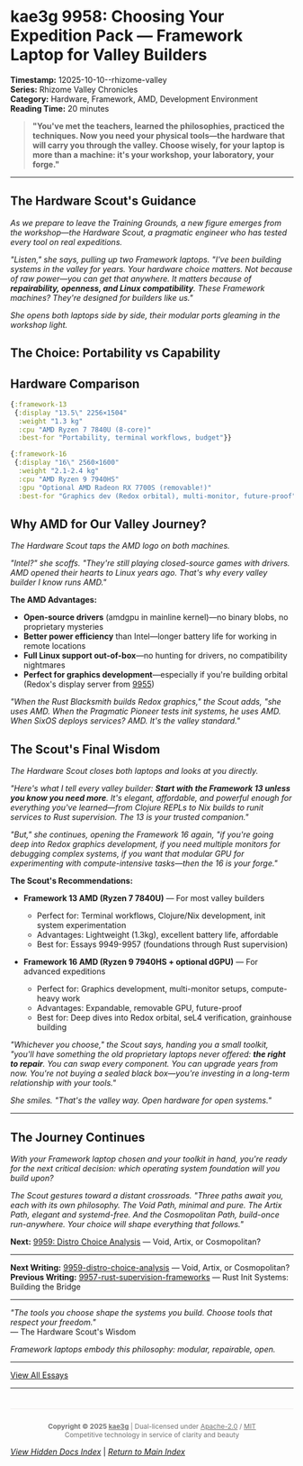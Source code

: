 # kae3g 9958: Choosing Your Expedition Pack — Framework Laptop for Valley Builders

**Timestamp:** 12025-10-10--rhizome-valley  
**Series:** Rhizome Valley Chronicles  
**Category:** Hardware, Framework, AMD, Development Environment  
**Reading Time:** 20 minutes

> **"You've met the teachers, learned the philosophies, practiced the techniques. Now you need your physical tools—the hardware that will carry you through the valley. Choose wisely, for your laptop is more than a machine: it's your workshop, your laboratory, your forge."**

---

## The Hardware Scout's Guidance

*As we prepare to leave the Training Grounds, a new figure emerges from the workshop—the Hardware Scout, a pragmatic engineer who has tested every tool on real expeditions.*

*"Listen," she says, pulling up two Framework laptops. "I've been building systems in the valley for years. Your hardware choice matters. Not because of raw power—you can get that anywhere. It matters because of **repairability, openness, and Linux compatibility**. These Framework machines? They're designed for builders like us."*

*She opens both laptops side by side, their modular ports gleaming in the workshop light.*

## The Choice: Portability vs Capability

## Hardware Comparison

```clojure
{:framework-13
 {:display "13.5\" 2256×1504"
  :weight "1.3 kg"
  :cpu "AMD Ryzen 7 7840U (8-core)"
  :best-for "Portability, terminal workflows, budget"}}

{:framework-16
 {:display "16\" 2560×1600"
  :weight "2.1-2.4 kg"
  :cpu "AMD Ryzen 9 7940HS"
  :gpu "Optional AMD Radeon RX 7700S (removable!)"
  :best-for "Graphics dev (Redox orbital), multi-monitor, future-proof"}}
```

## Why AMD for Our Valley Journey?

*The Hardware Scout taps the AMD logo on both machines.*

*"Intel?" she scoffs. "They're still playing closed-source games with drivers. AMD opened their hearts to Linux years ago. That's why every valley builder I know runs AMD."*

**The AMD Advantages:**
- **Open-source drivers** (amdgpu in mainline kernel)—no binary blobs, no proprietary mysteries
- **Better power efficiency** than Intel—longer battery life for working in remote locations
- **Full Linux support out-of-box**—no hunting for drivers, no compatibility nightmares
- **Perfect for graphics development**—especially if you're building orbital (Redox's display server from [9955](9955-redox-os-rust-microkernel))

*"When the Rust Blacksmith builds Redox graphics," the Scout adds, "she uses AMD. When the Pragmatic Pioneer tests init systems, he uses AMD. When SixOS deploys services? AMD. It's the valley standard."*

## The Scout's Final Wisdom

*The Hardware Scout closes both laptops and looks at you directly.*

*"Here's what I tell every valley builder: **Start with the Framework 13 unless you know you need more**. It's elegant, affordable, and powerful enough for everything you've learned—from Clojure REPLs to Nix builds to runit services to Rust supervision. The 13 is your trusted companion."*

*"But," she continues, opening the Framework 16 again, "if you're going deep into Redox graphics development, if you need multiple monitors for debugging complex systems, if you want that modular GPU for experimenting with compute-intensive tasks—then the 16 is your forge."*

**The Scout's Recommendations:**

- **Framework 13 AMD (Ryzen 7 7840U)** — For most valley builders
  - Perfect for: Terminal workflows, Clojure/Nix development, init system experimentation
  - Advantages: Lightweight (1.3kg), excellent battery life, affordable
  - Best for: Essays 9949-9957 (foundations through Rust supervision)

- **Framework 16 AMD (Ryzen 9 7940HS + optional dGPU)** — For advanced expeditions
  - Perfect for: Graphics development, multi-monitor setups, compute-heavy work
  - Advantages: Expandable, removable GPU, future-proof
  - Best for: Deep dives into Redox orbital, seL4 verification, grainhouse building

*"Whichever you choose," the Scout says, handing you a small toolkit, "you'll have something the old proprietary laptops never offered: **the right to repair**. You can swap every component. You can upgrade years from now. You're not buying a sealed black box—you're investing in a long-term relationship with your tools."*

*She smiles. "That's the valley way. Open hardware for open systems."*

---

## The Journey Continues

*With your Framework laptop chosen and your toolkit in hand, you're ready for the next critical decision: which operating system foundation will you build upon?*

*The Scout gestures toward a distant crossroads. "Three paths await you, each with its own philosophy. The Void Path, minimal and pure. The Artix Path, elegant and systemd-free. And the Cosmopolitan Path, build-once run-anywhere. Your choice will shape everything that follows."*

**Next:** [9959: Distro Choice Analysis](9959-distro-choice-analysis) — Void, Artix, or Cosmopolitan?

---

**Next Writing:** [9959-distro-choice-analysis](9959-distro-choice-analysis) — Void, Artix, or Cosmopolitan?  
**Previous Writing:** [9957-rust-supervision-frameworks](9957-rust-supervision-frameworks) — Rust Init Systems: Building the Bridge

---

*"The tools you choose shape the systems you build. Choose tools that respect your freedom."*  
— The Hardware Scout's Wisdom

*Framework laptops embody this philosophy: modular, repairable, open.*

---

[View All Essays](/12025-10/)


---

<div style="text-align: center; opacity: 0.6; font-size: 0.85em; margin-top: 3em; padding-top: 1em; border-top: 1px solid rgba(139, 116, 94, 0.2);">

**Copyright © 2025 [kae3g](https://codeberg.org/kae3g/12025-10/)** | Dual-licensed under [Apache-2.0](https://www.apache.org/licenses/LICENSE-2.0) / [MIT](https://opensource.org/licenses/MIT)  
Competitive technology in service of clarity and beauty

</div>


*[View Hidden Docs Index](/12025-10/hidden-docs-index.html)* | *[Return to Main Index](/12025-10/)*